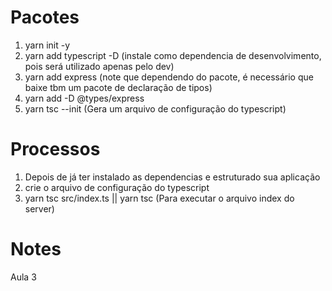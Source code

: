 # Pacotes
 1. yarn init -y
 2. yarn add typescript -D (instale como dependencia de desenvolvimento, pois será utilizado apenas pelo dev)
 3. yarn add express (note que dependendo do pacote, é necessário que baixe tbm um pacote de declaração de tipos)
 4. yarn add -D @types/express
 5. yarn tsc --init (Gera um arquivo de configuração do typescript)

# Processos
  1. Depois de já ter instalado as dependencias e estruturado sua aplicação
  2. crie o arquivo de configuração do typescript
  3. yarn tsc src/index.ts || yarn tsc (Para executar o arquivo index do server)

# Notes

Aula 3